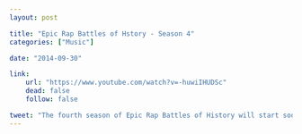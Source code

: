 ```yaml
---
layout: post

title: "Epic Rap Battles of Hstory - Season 4"
categories: ["Music"]

date: "2014-09-30"

link:
    url: "https://www.youtube.com/watch?v=-huwiIHUDSc"
    dead: false
    follow: false

tweet: "The fourth season of Epic Rap Battles of History will start soon!"
---
```

